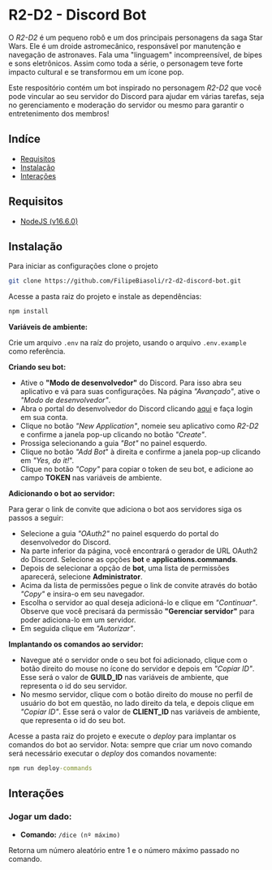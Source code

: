 # R2-D2 - Discord Bot

O _R2-D2_ é um pequeno robô e um dos principais personagens da saga Star Wars. Ele é um droide astromecânico, responsável por manutenção e navegação de astronaves. Fala uma "linguagem" incompreensível, de bipes e sons eletrônicos. Assim como toda a série, o personagem teve forte impacto cultural e se transformou em um ícone pop.

Este respositório contém um bot inspirado no personagem _R2-D2_ que você pode vincular ao seu servidor do Discord para ajudar em várias tarefas, seja no gerenciamento e moderação do servidor ou mesmo para garantir o entretenimento dos membros!

## Indíce

- [Requisitos](#requisitos)
- [Instalação](#instalação)
- [Interações](#interações)

## Requisitos

- [NodeJS (v16.6.0)](https://nodejs.org/en/)

## Instalação

Para iniciar as configurações clone o projeto

```bash
git clone https://github.com/FilipeBiasoli/r2-d2-discord-bot.git
```

Acesse a pasta raiz do projeto e instale as dependências:

```cmd
npm install
```

**Variáveis de ambiente:**

Crie um arquivo `.env` na raíz do projeto, usando o arquivo `.env.example` como referência.

**Criando seu bot:**

- Ative o **"Modo de desenvolvedor"** do Discord. Para isso abra seu aplicativo e vá para suas configurações. Na página _"Avançado"_, ative o _"Modo de desenvolvedor"_.
- Abra o portal do desenvolvedor do Discord clicando [aqui](https://discord.com/developers/applications) e faça login em sua conta.
- Clique no botão _"New Application"_, nomeie seu aplicativo como _R2-D2_ e confirme a janela pop-up clicando no botão _"Create"_.
- Prossiga selecionando a guia _"Bot"_ no painel esquerdo.
- Clique no botão _"Add Bot_" à direita e confirme a janela pop-up clicando em _"Yes, do it!_".
- Clique no botão _"Copy"_ para copiar o token de seu bot, e adicione ao campo **TOKEN** nas variáveis de ambiente.

**Adicionando o bot ao servidor:**

Para gerar o link de convite que adiciona o bot aos servidores siga os passos a seguir:

- Selecione a guia _"OAuth2"_ no painel esquerdo do portal do desenvolvedor do Discord.
- Na parte inferior da página, você encontrará o gerador de URL OAuth2 do Discord. Selecione as opções **bot** e **applications.commands**.
- Depois de selecionar a opção de **bot**, uma lista de permissões aparecerá, selecione **Administrator**.
- Acima da lista de permissões pegue o link de convite através do botão _"Copy"_ e insira-o em seu navegador.
- Escolha o servidor ao qual deseja adicioná-lo e clique em _"Continuar"_. Observe que você precisará da permissão **"Gerenciar servidor"** para poder adiciona-lo em um servidor.
- Em seguida clique em _"Autorizar"_.

**Implantando os comandos ao servidor:**

- Navegue até o servidor onde o seu bot foi adicionado, clique com o botão direito do mouse no ícone do servidor e depois em _"Copiar ID"_. Esse será o valor de **GUILD_ID** nas variáveis de ambiente, que representa o id do seu servidor.
- No mesmo servidor, clique com o botão direito do mouse no perfil de usuário do bot em questão, no lado direito da tela, e depois clique em _"Copiar ID"_. Esse será o valor de **CLIENT_ID** nas variáveis de ambiente, que representa o id do seu bot.

Acesse a pasta raiz do projeto e execute o _deploy_ para implantar os comandos do bot ao servidor. Nota: sempre que criar um novo comando será necessário executar o _deploy_ dos comandos novamente:

```cmd
npm run deploy-commands
```

## Interações

### Jogar um dado:

- **Comando:** `/dice (nº máximo)`

Retorna um número aleatório entre 1 e o número máximo passado no comando.
